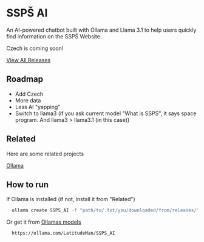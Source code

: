 
# SSPŠ AI
An AI-powered chatbot built with Ollama and Llama 3.1 to help users quickly find information on the SSPŠ Website.

Czech is coming soon!

[View All Releases](https://github.com/DaniellowJar/SSPS-LLM/releases/tag/Release)

## Roadmap

- Add Czech
- More data
- Less AI "yapping"
- Switch to llama3 (if you ask current model "What is SSPS", it says space program. And llama3 > llama3.1 (in this case))


## Related

Here are some related projects

[Ollama](https://github.com/ollama/ollama)


## How to run
If Ollama is installed (if not, install it from "Related")
```bash
  ollama create SSPS_AI -f "path/to/.txt/you/downloaded/from/releases/"
```
Or get it from [Ollamas models](https://ollama.com/LatitudeMan/SSPS_AI)
``` bash
  https://ollama.com/LatitudeMan/SSPS_AI
```
